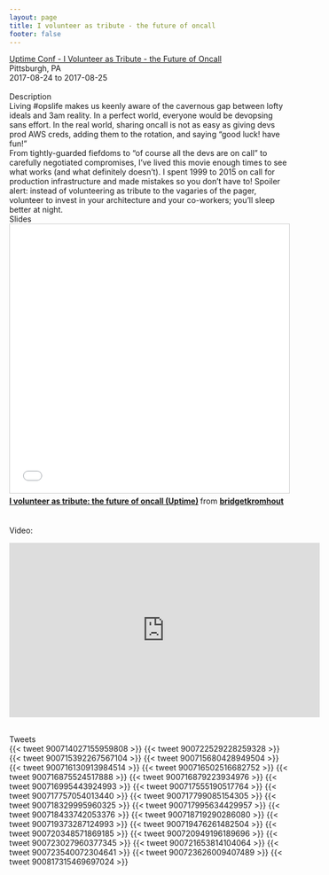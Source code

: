 ```yaml
---
layout: page
title: I volunteer as tribute - the future of oncall
footer: false
---
```


<div class="views-field views-field-nothing">        <span class="field-content views-field-field-details"><a href="https://uptime.events/">Uptime Conf - I Volunteer as Tribute - the Future of Oncall</a><br>Pittsburgh, PA<br><span class="date-display-start">2017-08-24</span> to <span class="date-display-end">2017-08-25</span></span></div>
<br>
Description
<br>
Living #opslife makes us keenly aware of the cavernous gap between lofty ideals and 3am reality. In a perfect world, everyone would be devopsing sans effort. In the real world, sharing oncall is not as easy as giving devs prod AWS creds, adding them to the rotation, and saying “good luck! have fun!”
<br>
From tightly-guarded fiefdoms to “of course all the devs are on call” to carefully negotiated compromises, I’ve lived this movie enough times to see what works (and what definitely doesn’t). I spent 1999 to 2015 on call for production infrastructure and made mistakes so you don’t have to! Spoiler alert: instead of volunteering as tribute to the vagaries of the pager, volunteer to invest in your architecture and your co-workers; you’ll sleep better at night.

<br>
Slides
<br>
<iframe src="//www.slideshare.net/slideshow/embed_code/key/FRFDLrdss65Puo" width="595" height="485" frameborder="0" marginwidth="0" marginheight="0" scrolling="no" style="border:1px solid #CCC; border-width:1px; margin-bottom:5px; max-width: 100%;" allowfullscreen> </iframe> <div style="margin-bottom:5px"> <strong> <a href="//www.slideshare.net/bridgetkromhout/i-volunteer-as-tribute-the-future-of-oncall-uptime" title="I volunteer as tribute: the future of oncall (Uptime)" target="_blank">I volunteer as tribute: the future of oncall (Uptime)</a> </strong> from <strong><a href="https://www.slideshare.net/bridgetkromhout" target="_blank">bridgetkromhout</a></strong> </div>

<br>

Video:
<br>
<iframe width="560" height="315" src="https://www.youtube.com/embed/-I9n-FQfu64" frameborder="0" gesture="media" allow="encrypted-media" allowfullscreen></iframe>
<br>
<br>

Tweets
<br>
{{< tweet 900714027155959808 >}}
{{< tweet 900722529228259328 >}}
{{< tweet 900715392267567104 >}}
{{< tweet 900715680428949504 >}}
{{< tweet 900716130913984514 >}}
{{< tweet 900716502516682752 >}}
{{< tweet 900716875524517888 >}}
{{< tweet 900716879223934976 >}}
{{< tweet 900716995443924993 >}}
{{< tweet 900717555190517764 >}}
{{< tweet 900717757054013440 >}}
{{< tweet 900717799085154305 >}}
{{< tweet 900718329995960325 >}}
{{< tweet 900717995634429957 >}}
{{< tweet 900718433742053376 >}}
{{< tweet 900718719290286080 >}}
{{< tweet 900719373287124993 >}}
{{< tweet 900719476261482504 >}}
{{< tweet 900720348571869185 >}}
{{< tweet 900720949196189696 >}}
{{< tweet 900723027960377345 >}}
{{< tweet 900721653814104064 >}}
{{< tweet 900723540072304641 >}}
{{< tweet 900723626009407489 >}}
{{< tweet 900817315469697024 >}}
